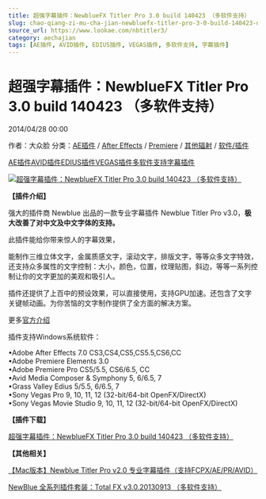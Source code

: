 ```yaml
---
title: 超强字幕插件：NewblueFX Titler Pro 3.0 build 140423 （多软件支持）
slug: chao-qiang-zi-mu-cha-jian-newbluefx-titler-pro-3-0-build-140423-duo-ruan-jian-zhi-chi
source_url: https://www.lookae.com/nbtitler3/
category: aechajian
tags: [AE插件, AVID插件, EDIUS插件, VEGAS插件, 多软件支持, 字幕插件]
---
```

# 超强字幕插件：NewblueFX Titler Pro 3.0 build 140423 （多软件支持）

2014/04/28 00:00

作者：大众脸
分类：[AE插件](https://www.lookae.com/after-effects/aechajian/) / [After Effects](https://www.lookae.com/after-effects/) / [Premiere](https://www.lookae.com/qitarjcj/premierezy/) / [其他辐射](https://www.lookae.com/others/) / [软件/插件](https://www.lookae.com/qitarjcj/)

[AE插件](https://www.lookae.com/tag/ae%e6%8f%92%e4%bb%b6/)[AVID插件](https://www.lookae.com/tag/avid%e6%8f%92%e4%bb%b6/)[EDIUS插件](https://www.lookae.com/tag/edius%e6%8f%92%e4%bb%b6/)[VEGAS插件](https://www.lookae.com/tag/vegas%e6%8f%92%e4%bb%b6/)[多软件支持](https://www.lookae.com/tag/%e5%a4%9a%e8%bd%af%e4%bb%b6%e6%94%af%e6%8c%81/)[字幕插件](https://www.lookae.com/tag/%e5%ad%97%e5%b9%95%e6%8f%92%e4%bb%b6/)

[![超强字幕插件：NewblueFX Titler Pro 3.0 build 140423 （多软件支持）](https://www.lookae.com/wp-content/uploads/2014/04/NB-Titler-Pro-3.0.jpg "超强字幕插件：NewblueFX Titler Pro 3.0 build 140423 （多软件支持）-LookAE.com")](https://www.lookae.com/wp-content/uploads/2014/04/NB-Titler-Pro-3.0.jpg)

**【插件介绍】**

强大的插件商 Newblue 出品的一款专业字幕插件 Newblue Titler Pro v3.0，**极大改善了对中文及中文字体的支持。**

此插件能给你带来惊人的字幕效果，

能制作三维立体文字，金属质感文字，滚动文字，排版文字，等等众多文字特效，还支持众多属性的文字控制：大小，颜色，位置，纹理贴图，斜边，等等一系列控制让你的文字更加的美观和吸引人。

插件还提供了上百中的预设效果，可以直接使用，支持GPU加速。还包含了文字关键帧动画。为你苦恼的文字制作提供了全方面的解决方案。

更多[官方介绍](http://newbluefx.com/products/titling/titler-pro-2.0)

插件支持Windows系统软件：

•Adobe After Effects 7.0 CS3,CS4,CS5,CS5.5,CS6,CC  
•Adobe Premiere Elements 3.0  
•Adobe Premiere Pro CS5/5.5, CS6/6.5, CC  
•Avid Media Composer & Symphony 5, 6/6.5, 7  
•Grass Valley Edius 5/5.5, 6/6.5, 7  
•Sony Vegas Pro 9, 10, 11, 12 (32-bit/64-bit OpenFX/DirectX)  
•Sony Vegas Movie Studio 9, 10, 11, 12 (32-bit/64-bit OpenFX/DirectX)

**【插件下载】**

[超强字幕插件：NewblueFX Titler Pro 3.0 build 140423 （多软件支持）](https://www.400gb.com/file/63523310)

**【其他相关】**

[【Mac版本】Newblue Titler Pro v2.0 专业字幕插件（支持FCPX/AE/PR/AVID）](https://www.lookae.com/nbt2/)

[NewBlue 全系列插件套装：Total FX v3.0.20130913 （多软件支持）](https://www.lookae.com/nb-totalfx/)
